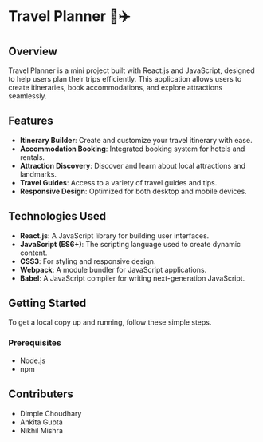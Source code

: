 # Travel Planner 🧳✈️

## Overview
Travel Planner is a mini project built with React.js and JavaScript, designed to help users plan their trips efficiently. This application allows users to create itineraries, book accommodations, and explore attractions seamlessly.

## Features
- **Itinerary Builder**: Create and customize your travel itinerary with ease.
- **Accommodation Booking**: Integrated booking system for hotels and rentals.
- **Attraction Discovery**: Discover and learn about local attractions and landmarks.
- **Travel Guides**: Access to a variety of travel guides and tips.
- **Responsive Design**: Optimized for both desktop and mobile devices.

## Technologies Used
- **React.js**: A JavaScript library for building user interfaces.
- **JavaScript (ES6+)**: The scripting language used to create dynamic content.
- **CSS3**: For styling and responsive design.
- **Webpack**: A module bundler for JavaScript applications.
- **Babel**: A JavaScript compiler for writing next-generation JavaScript.

## Getting Started
To get a local copy up and running, follow these simple steps.

### Prerequisites
- Node.js
- npm

## Contributers
- Dimple Choudhary 
- Ankita Gupta 
- Nikhil Mishra 